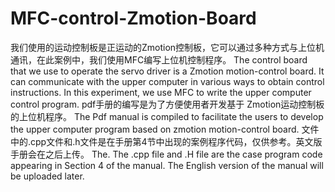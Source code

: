 # MFC-control-Zmotion-Board
我们使用的运动控制板是正运动的Zmotion控制板，它可以通过多种方式与上位机通讯，在此案例中，我们使用MFC编写上位机控制程序。
The control board that we use to operate the servo driver is a Zmotion motion-control board. It can communicate with the upper computer in various ways to obtain control instructions. In this experiment, we use MFC to write the upper computer control program.
pdf手册的编写是为了方便使用者开发基于 Zmotion运动控制板的上位机程序。
The Pdf manual is compiled to facilitate the users to develop the upper computer program based on zmotion motion-control board.
文件中的.cpp文件和.h文件是在手册第4节中出现的案例程序代码，仅供参考。英文版手册会在之后上传。
The. The .cpp file and .H file are the case program code appearing in Section 4 of the manual. The English version of the manual will be uploaded later.
